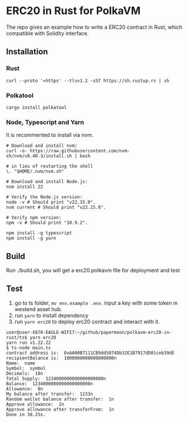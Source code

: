 # ERC20 in Rust for PolkaVM

The repo gives an example how to write a ERC20 contract in Rust, which compatible with Solidity interface.

## Installation

### Rust

```shell
curl --proto '=https' --tlsv1.2 -sSf https://sh.rustup.rs | sh
```

### Polkatool

```shell
cargo install polkatool
```

### Node, Typescript and Yarn

It is recommented to install via nvm.

```shell
# Download and install nvm:
curl -o- https://raw.githubusercontent.com/nvm-sh/nvm/v0.40.3/install.sh | bash

# in lieu of restarting the shell
\. "$HOME/.nvm/nvm.sh"

# Download and install Node.js:
nvm install 22

# Verify the Node.js version:
node -v # Should print "v22.15.0".
nvm current # Should print "v22.15.0".

# Verify npm version:
npm -v # Should print "10.9.2".
```

```shell
npm install -g typescript
npm install -g yarn
```

## Build

Run ./build.sh, you will get a erc20.polkavm file for deployment and test

## Test

1. go to ts folder, `mv env.example .env`. input a key with some token in westend asset hub.
2. run `yarn` to install dependency
3. run `yarn erc20` to deploy erc20 contract and interact with it.

```shell
user@user-X870-EAGLE-WIFI7:~/github/papermoon/polkavm-erc20-in-rust/ts$ yarn erc20
yarn run v1.22.22
$ ts-node main.ts
contract address is:  0xAA00B7111CB9dd5074Db32E1B7917dD01ceb39dE
recipientBalance is:  1000000000000000000n
Name:  name
Symbol:  symbol
Decimals:  18n
Total Supply:  1234000000000000000000n
Balance:  1234000000000000000000n
Allowance:  0n
My balance after transfer:  1233n
Random wallet balance after transfer:  1n
Approve allowance:  2n
Approve allowance after transferFrom:  1n
Done in 38.25s.
```
